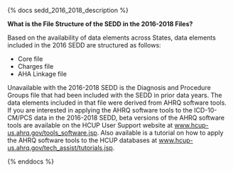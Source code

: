 {% docs sedd_2016_2018_description %}


**What is the File Structure of the SEDD in the 2016-2018 Files?**

Based on the availability of data elements across States, data elements included in the 2016 SEDD are structured as follows:

- Core file
- Charges file
- AHA Linkage file

Unavailable with the 2016-2018 SEDD is the Diagnosis and Procedure Groups file that had been included with the SEDD in prior data years. The data elements included in that file were derived from AHRQ software tools. If you are interested in applying the AHRQ software tools to the ICD-10-CM/PCS data in the 2016-2018 SEDD, beta versions of the AHRQ software tools are available on the HCUP User Support website at www.hcup-us.ahrq.gov/tools_software.jsp. Also available is a tutorial on how to apply the AHRQ software tools to the HCUP databases at www.hcup-us.ahrq.gov/tech_assist/tutorials.jsp.

{% enddocs %}
